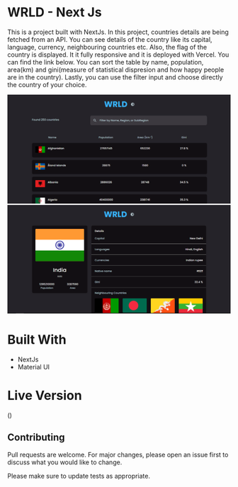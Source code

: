 # WRLD - Next Js

This is a project built with NextJs. In this project, countries details are being fetched from an API. You can see details of the country like its capital, language, currency, neighbouring countries etc. Also, the flag of the country is displayed. It it fully responsive and it is deployed with Vercel. You can find the link below. You can sort the table by name, population, area(km) and gini(measure of statistical dispresion and how happy people are in the country). Lastly, you can use the filter input and choose directly the country of your choice.

![Hompage](src/assets/homepage.png)
![Country](src/assets/country.png)

# Built With

- NextJs
- Material UI

# Live Version

()

## Contributing

Pull requests are welcome. For major changes, please open an issue first to discuss what you would like to change.

Please make sure to update tests as appropriate.
